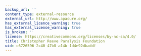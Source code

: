 ```yaml
---
backup_url: ''
content_type: external-resource
external_url: http://www.apacure.org/
has_external_licence_warning: true
has_external_license_warning: true
is_broken: ''
license: https://creativecommons.org/licenses/by-nc-sa/4.0/
title: Christopher Reeve Paralysis Foundation
uid: c6726596-2c40-47b8-a14b-1d4e92dbaddf
---
```

